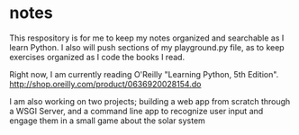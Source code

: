# notes

This respository is for me to keep my notes organized and searchable as I learn Python. I also will push sections of my playground.py file, as to keep exercises organized as I code the books I read. 

Right now, I am currently reading O'Reilly "Learning Python, 5th Edition". http://shop.oreilly.com/product/0636920028154.do
 
 I am also working on two projects; building a web app from scratch through a WSGI Server, and a command line app to recognize user input and engage them in a small game about the solar system 
